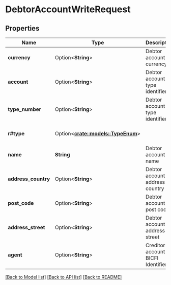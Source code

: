 # DebtorAccountWriteRequest

## Properties

Name | Type | Description | Notes
------------ | ------------- | ------------- | -------------
**currency** | Option<**String**> | Debtor account currency | [optional]
**account** | Option<**String**> | Debtor account type identifier | [optional]
**type_number** | Option<**String**> | Debtor account type identifier | [optional]
**r#type** | Option<[**crate::models::TypeEnum**](TypeEnum.md)> |  | [optional][default to Iban]
**name** | **String** | Debtor account name | 
**address_country** | Option<**String**> | Debtor account address country | [optional]
**post_code** | Option<**String**> | Debtor account post code | [optional]
**address_street** | Option<**String**> | Debtor account address street | [optional]
**agent** | Option<**String**> | Creditor account BICFI Identifier | [optional]

[[Back to Model list]](../README.md#documentation-for-models) [[Back to API list]](../README.md#documentation-for-api-endpoints) [[Back to README]](../README.md)


